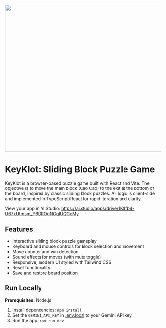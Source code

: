 <div align="center">
<img width="1200" height="475" alt="GHBanner" src="https://github.com/user-attachments/assets/0aa67016-6eaf-458a-adb2-6e31a0763ed6" />
</div>


# KeyKlot: Sliding Block Puzzle Game

KeyKlot is a browser-based puzzle game built with React and Vite. The objective is to move the main block (Cao Cao) to the exit at the bottom of the board, inspired by classic sliding block puzzles. All logic is client-side and implemented in TypeScript/React for rapid iteration and clarity.

View your app in AI Studio: https://ai.studio/apps/drive/1K8fb4-U67xUtmsm_Y6DROqNGqlUQGcMy

## Features

- Interactive sliding block puzzle gameplay
- Keyboard and mouse controls for block selection and movement
- Move counter and win detection
- Sound effects for moves (with mute toggle)
- Responsive, modern UI styled with Tailwind CSS
- Reset functionality
- Save and restore board position

## Run Locally

**Prerequisites:**  Node.js


1. Install dependencies:
   `npm install`
2. Set the `GEMINI_API_KEY` in [.env.local](.env.local) to your Gemini API key
3. Run the app:
   `npm run dev`
